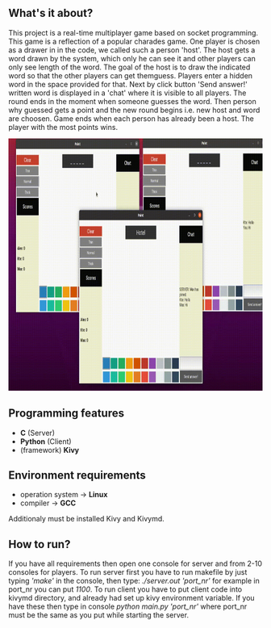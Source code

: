 ## What's it about?
This project is a real-time multiplayer game based on socket programming. This game is a reflection of a popular charades game. 
One player is chosen as a drawer in in the code, we called such a person 'host'. 
The host gets a word drawn by the system, which only he can see it and other players can only see length of the word.
The goal of the host is to draw the indicated word so that the other players can get themguess. 
Players enter a hidden word in the space provided for that. 
Next by click button 'Send answer!' written word is displayed in a 'chat' where it is visible to all players. 
The round ends in the moment when someone guesses the word. Then person why guessed gets a point and the new round begins i.e. new host and word are choosen. 
Game ends when each person has already been a host. The player with the most points wins.

<p align="center">
  <img src="https://github.com/Mieszko46/DevPortfolio/blob/main/Charades/gallery/charades_sample.gif" width="680" height="500">
</p>

## Programming features
- **C** (Server)
- **Python** (Client)
- (framework) **Kivy**

## Environment requirements
- operation system -> **Linux**
- compiler -> **GCC**

Additionaly must be installed Kivy and Kivymd.

## How to run?
If you have all requirements then open one console for server and from 2-10 consoles for players.
To run server first you have to run makefile by just typing *'make'* in the console, then type: *./server.out 'port_nr'* for example in port_nr you can put *1100*.
To run client you have to put client code into kivymd directory, and already had set up kivy environment variable. If you have these then type in console *python main.py 'port_nr'* where port_nr must be the same as you put while starting the server.

